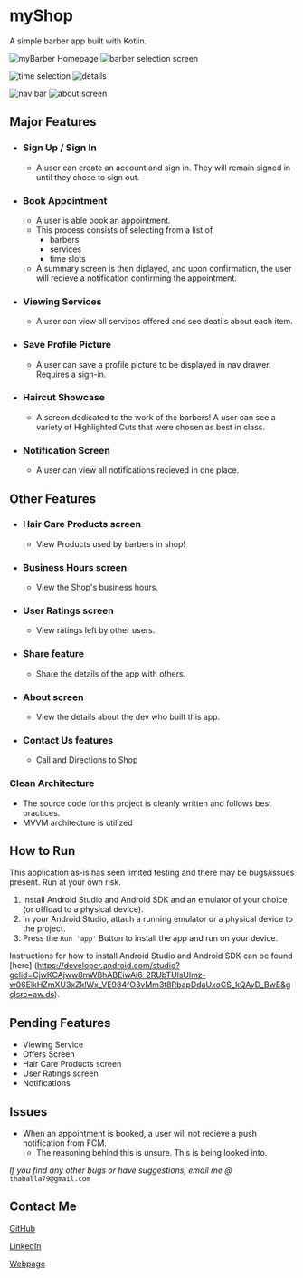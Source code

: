 # myShop

A simple barber app built with Kotlin. 

![myBarber Homepage](https://github.com/BrianJr03/myBarber/blob/ui_2.0/home_tn.jpg)
![barber selection screen](https://github.com/BrianJr03/myBarber/blob/ui_2.0/barbers_tn.jpg)

![time selection](https://github.com/BrianJr03/myBarber/blob/ui_2.0/select_time_tn.jpg)
![details](https://github.com/BrianJr03/myBarber/blob/ui_2.0/apt_details_tn.jpg)

![nav bar](https://github.com/BrianJr03/myBarber/blob/ui_2.0/nav_bar_tn.jpg)
![about screen ](https://github.com/BrianJr03/myBarber/blob/ui_2.0/about_screen_tn.jpg)

## Major Features

- ### Sign Up / Sign In
  - A user can create an account and sign in. They will remain signed in until they chose to sign out.  
  
- ### Book Appointment
  - A user is able book an appointment. 
  - This process consists of selecting from a list of
    - barbers
    - services 
    - time slots
  - A summary screen is then diplayed, and upon confirmation, the user will recieve a notification confirming the appointment.

- ### Viewing Services
  - A user can view all services offered and see deatils about each item.
  
- ### Save Profile Picture
  - A user can save a profile picture to be displayed in nav drawer. Requires a sign-in.
  
- ### Haircut Showcase
  - A screen dedicated to the work of the barbers! A user can see a variety of Highlighted Cuts that were chosen as best in class.
  
- ### Notification Screen
  - A user can view all notifications recieved in one place.
  
## Other Features
  - ### Hair Care Products screen
    - View Products used by barbers in shop! 
  - ### Business Hours screen
    - View the Shop's business hours.
  - ### User Ratings screen
    - View ratings left by other users.
  - ### Share feature
    - Share the details of the app with others.
  - ### About screen
    - View the details about the dev who built this app.
  - ### Contact Us features 
    - Call and Directions to Shop
  
### Clean Architecture
 - The source code for this project is cleanly written and follows best practices.
 - MVVM architecture is utilized  

## How to Run
This application as-is has seen limited testing and there may be bugs/issues present. Run at your own risk.
1. Install Android Studio and Android SDK and an emulator of your choice (or offload to a physical device).
2. In your Android Studio, attach a running emulator or a physical device to the project.
3. Press the `Run 'app'` Button to install the app and run on your device.

Instructions for how to install Android Studio and Android SDK can be found [here]
(https://developer.android.com/studio?gclid=CjwKCAjww8mWBhABEiwAl6-2RUbTUlsUlmz-w06ElkHZmXU3xZklWx_VE984fO3vMm3t8RbapDdaUxoCS_kQAvD_BwE&gclsrc=aw.ds). 

## Pending Features
 - Viewing Service
 - Offers Screen
 - Hair Care Products screen
 - User Ratings screen
 - Notifications

## Issues
 - When an appointment is booked, a user will not recieve a push notification from FCM.
   - The reasoning behind this is unsure. This is being looked into.

*If you find any other bugs or have suggestions, email me @* `thaballa79@gmail.com`

## Contact Me
[GitHub](https://github.com/BrianJr03 "My Github Page")

[LinkedIn](https://www.linkedin.com/in/brianjr03/ "My LinkedIn")

[Webpage](https://brianjr03.github.io/ "My Webpage")
